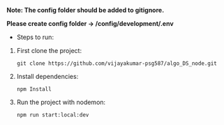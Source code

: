 **Note: The config folder should be added to gitignore.**

**Please create config folder -> /config/development/.env**

- Steps to run:

1. First clone the project:

    `git clone https://github.com/vijayakumar-psg587/algo_DS_node.git`

2. Install dependencies:

    `npm Install`


3. Run the project with nodemon:

    `npm run start:local:dev`